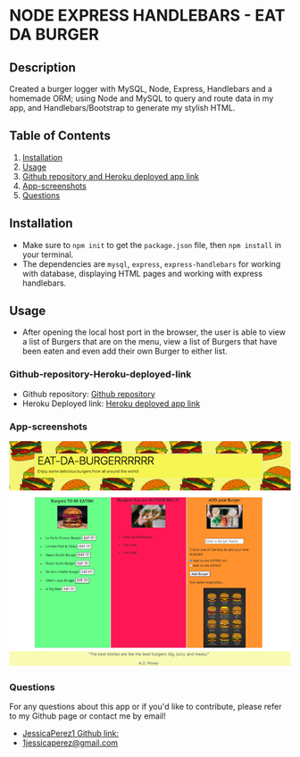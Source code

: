 # NODE EXPRESS HANDLEBARS - EAT DA BURGER

## Description

Created a burger logger with MySQL, Node, Express, Handlebars and a homemade ORM; using Node and MySQL to query and route data in my app, and Handlebars/Bootstrap to generate my stylish HTML.

## Table of Contents

1. [Installation](#Installation)
2. [Usage](#Usage)
3. [Github repository and Heroku deployed app link](#Github-repository-Heroku-deployed-link)
4. [App-screenshots](#App-screenshots)
5. [Questions](#Questions)

## Installation

- Make sure to `npm init` to get the `package.json` file, then `npm install` in your terminal.
- The dependencies are `mysql`, `express`, `express-handlebars` for working with database, displaying HTML pages and working with express handlebars.

## Usage

- After opening the local host port in the browser, the user is able to view a list of Burgers that are on the menu, view a list of Burgers that have been eaten and even add their own Burger to either list.

### Github-repository-Heroku-deployed-link

- Github repository:
  [Github repository](https://github.com/JessicaPerez1/Eat-Da-Burger.git)
- Heroku Deployed link:
  [Heroku deployed app link](https://zeburgereater.herokuapp.com/)

### App-screenshots

![Eat Da Burger screenshot](eat-da-burger-screenshot.png)

### Questions

For any questions about this app or if you'd like to contribute, please refer to my Github page or contact me by email!

- [JessicaPerez1 Github link:](https://github.com/JessicaPerez1/Eat-Da-Burger.git)
- 1jessicaperez@gmail.com
